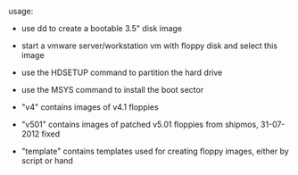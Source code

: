 usage:

- use dd to create a bootable 3.5" disk image
- start a vmware server/workstation vm with floppy disk and select this image
- use the HDSETUP command to partition the hard drive
- use the MSYS command to install the boot sector

- "v4" contains images of v4.1 floppies
- "v501" contains images of patched v5.01 floppies from shipmos, 31-07-2012 fixed
- "template" contains templates used for creating floppy images, either by script or hand
